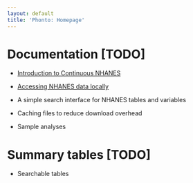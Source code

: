 ```yaml
---
layout: default
title: 'Phonto: Homepage'
---
```


# Documentation [TODO]

- [Introduction to Continuous NHANES](vignettes/nhanes-introduction.html)

- [Accessing NHANES data locally](vignettes/nhanes-local.html)

- A simple search interface for NHANES tables and variables

- Caching files to reduce download overhead

- Sample analyses

# Summary tables [TODO]

- Searchable tables



